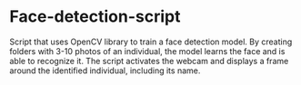 # Face-detection-script

Script that uses OpenCV library to train a face detection model. By creating folders with 3-10 photos of an individual, the model learns the face and is able to recognize it. The script activates the webcam and displays a frame around the identified individual, including its name.
